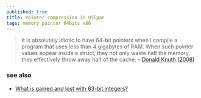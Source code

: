 ```yaml
---
published: true
title: Pointer compression in Oilpan
tags: memory pointer 64bits x86
---
```

> It is absolutely idiotic to have 64-bit pointers when I compile a program that uses less than 4 gigabytes of RAM. When such pointer values appear inside a struct, they not only waste half the memory, they effectively throw away half of the cache. – [Donald Knuth (2008)](https://cs.stanford.edu/~knuth/news08.html)

### see also
- [What is gained and lost with 63-bit integers?](https://news.ycombinator.com/item?id=37097973)